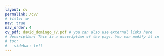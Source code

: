 ```yaml
---
layout: cv
permalink: /cv/
# title: cv
nav: true
nav_order: 4
cv_pdf: david_domingo_CV.pdf # you can also use external links here
# description: This is a description of the page. You can modify it in '_pages/cv.md'. You can also change or remove the top pdf download button.
# toc:
#   sidebar: left
---
```

